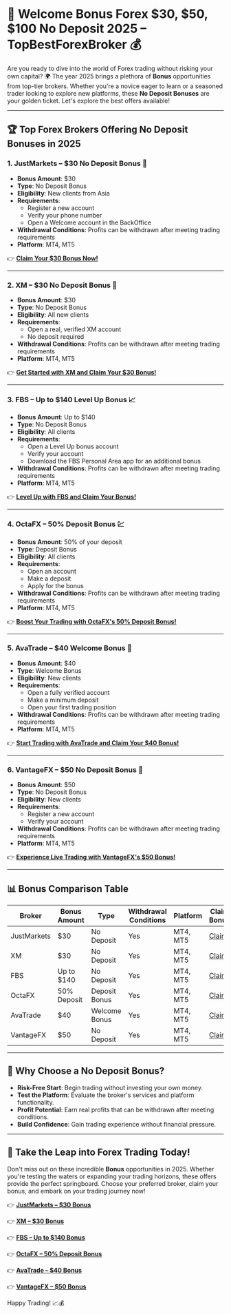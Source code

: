 # 🎉 Welcome Bonus Forex $30, $50, $100 No Deposit 2025 – TopBestForexBroker 💰

Are you ready to dive into the world of Forex trading without risking your own capital? 🌍 The year 2025 brings a plethora of **Bonus** opportunities from top-tier brokers. Whether you're a novice eager to learn or a seasoned trader looking to explore new platforms, these **No Deposit Bonuses** are your golden ticket. Let's explore the best offers available!

---

## 🏆 Top Forex Brokers Offering No Deposit Bonuses in 2025

### 1. **JustMarkets – $30 No Deposit Bonus** 🎯

- **Bonus Amount**: $30
- **Type**: No Deposit Bonus
- **Eligibility**: New clients from Asia
- **Requirements**:
  - Register a new account
  - Verify your phone number
  - Open a Welcome account in the BackOffice
- **Withdrawal Conditions**: Profits can be withdrawn after meeting trading requirements
- **Platform**: MT4, MT5

👉 [**Claim Your $30 Bonus Now!**](https://one.justmarkets.link/a/79iqw0j6nj)

---

### 2. **XM – $30 No Deposit Bonus** 🚀

- **Bonus Amount**: $30
- **Type**: No Deposit Bonus
- **Eligibility**: All new clients
- **Requirements**:
  - Open a real, verified XM account
  - No deposit required
- **Withdrawal Conditions**: Profits can be withdrawn after meeting trading requirements
- **Platform**: MT4, MT5

👉 [**Get Started with XM and Claim Your $30 Bonus!**](https://clicks.pipaffiliates.com/c?c=589901&l=en&p=0)

---

### 3. **FBS – Up to $140 Level Up Bonus** 📈

- **Bonus Amount**: Up to $140
- **Type**: No Deposit Bonus
- **Eligibility**: All clients
- **Requirements**:
  - Open a Level Up bonus account
  - Verify your account
  - Download the FBS Personal Area app for an additional bonus
- **Withdrawal Conditions**: Profits can be withdrawn after meeting trading requirements
- **Platform**: MT4, MT5

👉 [**Level Up with FBS and Claim Your Bonus!**](https://fbs.partners?ibl=587836&ibp=21398815)

---

### 4. **OctaFX – 50% Deposit Bonus** 💹

- **Bonus Amount**: 50% of your deposit
- **Type**: Deposit Bonus
- **Eligibility**: All clients
- **Requirements**:
  - Open an account
  - Make a deposit
  - Apply for the bonus
- **Withdrawal Conditions**: Profits can be withdrawn after meeting trading requirements
- **Platform**: MT4, MT5

👉 [**Boost Your Trading with OctaFX's 50% Deposit Bonus!**](https://my.octafx.com/open-account/?refid=ib35647800)

---

### 5. **AvaTrade – $40 Welcome Bonus** 💼

- **Bonus Amount**: $40
- **Type**: Welcome Bonus
- **Eligibility**: New clients
- **Requirements**:
  - Open a fully verified account
  - Make a minimum deposit
  - Open your first trading position
- **Withdrawal Conditions**: Profits can be withdrawn after meeting trading requirements
- **Platform**: MT4, MT5

👉 [**Start Trading with AvaTrade and Claim Your $40 Bonus!**](https://www.avatrade.com?versionId=10301&tag=194438)

---

### 6. **VantageFX – $50 No Deposit Bonus** 🏅

- **Bonus Amount**: $50
- **Type**: No Deposit Bonus
- **Eligibility**: New clients
- **Requirements**:
  - Register a new account
  - Verify your account
- **Withdrawal Conditions**: Profits can be withdrawn after meeting trading requirements
- **Platform**: MT4, MT5

👉 [**Experience Live Trading with VantageFX's $50 Bonus!**](https://www.vantagemarkets.com/?affid=NzA0NTc=)

---

## 📊 Bonus Comparison Table

| Broker       | Bonus Amount | Type             | Withdrawal Conditions | Platform | Claim Bonus |
|--------------|--------------|------------------|-----------------------|----------|-------------|
| JustMarkets  | $30          | No Deposit       | Yes                   | MT4, MT5 | [Claim](https://one.justmarkets.link/a/79iqw0j6nj) |
| XM           | $30          | No Deposit       | Yes                   | MT4, MT5 | [Claim](https://clicks.pipaffiliates.com/c?c=589901&l=en&p=0) |
| FBS          | Up to $140   | No Deposit       | Yes                   | MT4, MT5 | [Claim](https://fbs.partners?ibl=587836&ibp=21398815) |
| OctaFX       | 50% Deposit  | Deposit Bonus    | Yes                   | MT4, MT5 | [Claim](https://my.octafx.com/open-account/?refid=ib35647800) |
| AvaTrade     | $40          | Welcome Bonus    | Yes                   | MT4, MT5 | [Claim](https://www.avatrade.com?versionId=10301&tag=194438) |
| VantageFX    | $50          | No Deposit       | Yes                   | MT4, MT5 | [Claim](https://www.vantagemarkets.com/?affid=NzA0NTc=) |

---

## 🎯 Why Choose a No Deposit Bonus?

- **Risk-Free Start**: Begin trading without investing your own money.
- **Test the Platform**: Evaluate the broker's services and platform functionality.
- **Profit Potential**: Earn real profits that can be withdrawn after meeting conditions.
- **Build Confidence**: Gain trading experience without financial pressure.

---

## 🚀 Take the Leap into Forex Trading Today!

Don't miss out on these incredible **Bonus** opportunities in 2025. Whether you're testing the waters or expanding your trading horizons, these offers provide the perfect springboard. Choose your preferred broker, claim your bonus, and embark on your trading journey now!

👉 [**JustMarkets – $30 Bonus**](https://one.justmarkets.link/a/79iqw0j6nj)

👉 [**XM – $30 Bonus**](https://clicks.pipaffiliates.com/c?c=589901&l=en&p=0)

👉 [**FBS – Up to $140 Bonus**](https://fbs.partners?ibl=587836&ibp=21398815)

👉 [**OctaFX – 50% Deposit Bonus**](https://my.octafx.com/open-account/?refid=ib35647800)

👉 [**AvaTrade – $40 Bonus**](https://www.avatrade.com?versionId=10301&tag=194438)

👉 [**VantageFX – $50 Bonus**](https://www.vantagemarkets.com/?affid=NzA0NTc=)

Happy Trading! 📈💰
